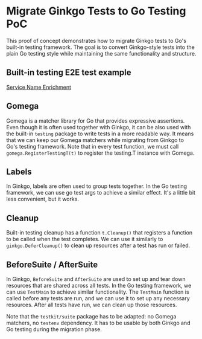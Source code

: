 # Migrate Ginkgo Tests to Go Testing PoC

This proof of concept demonstrates how to migrate Ginkgo tests to Go's built-in testing framework. The goal is to convert Ginkgo-style tests into the plain Go testing style while maintaining the same functionality and structure.

## Built-in testing E2E test example

[Service Name Enrichment](./_service_name_enrichment_test.go)

## Gomega

Gomega is a matcher library for Go that provides expressive assertions. Even though it is often used together with Ginkgo, it can be also used with the built-in `testing` package to write tests in a more readable way. It means that we can keep our Gomega matchers while migrating from Ginkgo to Go's testing framework. Note that in every test function, we must call `gomega.RegisterTestingT(t)` to register the testing.T instance with Gomega.

## Labels

In Ginkgo, labels are often used to group tests together. In the Go testing framework, we can use go test args to achieve a similar effect. It's a little bit less convenient, but it works.

## Cleanup

Built-in testing cleanup has a function `t.Cleanup()` that registers a function to be called when the test completes. We can use it similarly to `ginkgo.DeferCleanup()` to clean up resources after a test has run or failed.

## BeforeSuite / AfterSuite

In Ginkgo, `BeforeSuite` and `AfterSuite` are used to set up and tear down resources that are shared across all tests. In the Go testing framework, we can use `TestMain` to achieve similar functionality. The `TestMain` function is called before any tests are run, and we can use it to set up any necessary resources. After all tests have run, we can clean up those resources.

Note that the `testkit/suite` package has to be adapted: no Gomega matchers, no `testenv` dependency. It has to be usable by both Ginkgo and Go testing during the migration phase.

